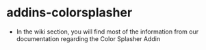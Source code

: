 # addins-colorsplasher

- In the wiki section, you will find most of the information from our documentation regarding the Color Splasher Addin